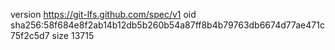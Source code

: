 version https://git-lfs.github.com/spec/v1
oid sha256:58f684e8f2ab14b12db5b260b54a87ff8b4b79763db6674d77ae471c75f2c5d7
size 13715
